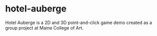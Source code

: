 # hotel-auberge
Hotel Auberge is a 2D and 3D point-and-click game demo created as a group project at Maine College of Art. 
